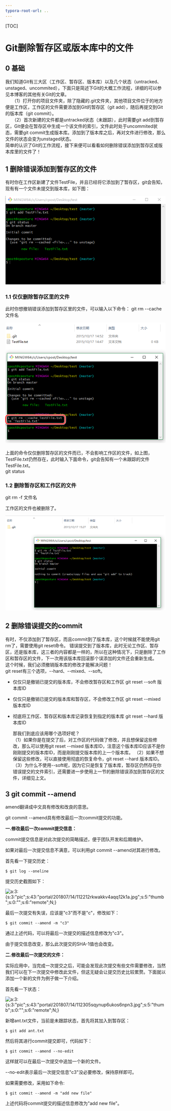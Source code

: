 ```yaml
---
typora-root-url: ..
---
```


[TOC]

# Git删除暂存区或版本库中的文件

## 0 基础
我们知道Git有三大区（工作区、暂存区、版本库）以及几个状态（untracked、unstaged、uncommited），下面只是简述下Git的大概工作流程，详细的可以参见本博客的其他有关Git的文章。  
　　（1）打开你的项目文件夹，除了隐藏的.git文件夹，其他项目文件位于的地方便是工作区，工作区的文件需要添加到Git的暂存区（git add），随后再提交到Git的版本库（git commit）。  
　　（2）首次新建的文件都是untracked状态（未跟踪），此时需要git add到暂存区，Git便会在暂存区中生成一个该文件的索引，文件此时处于uncommited状态，需要git commit生成版本库。添加到了版本库之后，再对文件进行修改，那么文件的状态会变为unstaged状态。  
    简单的认识了Git的工作流程，接下来便可以看看如何删除错误添加到暂存区或版本库里的文件了！

## 1 删除错误添加到暂存区的文件
有时你在工作区新建了文件TestFile，并且已经将它添加到了暂存区，git会告知，现有有一个文件未提交到版本库，如下图：

![](/images/git/Git删除暂存区或版本库中的文件/1.png)


### 1.1 仅仅删除暂存区里的文件    
此时你想撤销错误添加到暂存区里的文件，可以输入以下命令：
git rm --cache 文件名

![](/images/git/Git删除暂存区或版本库中的文件/2.png)
​    
上面的命令仅仅删除暂存区的文件而已，不会影响工作区的文件，如上图，TestFile.txt仍然存在，此时输入下面命令，git会告知有一个未跟踪的文件TestFile.txt。  
git status



### 1.2 删除暂存区和工作区的文件
git rm -f 文件名

工作区的文件也被删除了。

![](/images/git/Git删除暂存区或版本库中的文件/3.png) 

## 2 删除错误提交的commit
有时，不仅添加到了暂存区，而且commit到了版本库，这个时候就不能使用git rm了，需要使用git reset命令。  错误提交到了版本库，此时无论工作区、暂存区，还是版本库，这三者的内容都是一样的，所以在这种情况下，只是删除了工作区和暂存区的文件，下一次用该版本库回滚那个误添加的文件还会重新生成。  
这个时候，我们必须撤销版本库的修改才能解决问题！  
git reset有三个选项，--hard、--mixed、--soft。  

* 仅仅只是撤销已提交的版本库，不会修改暂存区和工作区 git reset --soft 版本库ID  

* 仅仅只是撤销已提交的版本库和暂存区，不会修改工作区 git reset --mixed 版本库ID

* 彻底将工作区、暂存区和版本库记录恢复到指定的版本库 git reset --hard 版本库ID  

    那我们到底应该用哪个选项好呢？  
    （1）如果你是在提交了后，对工作区的代码做了修改，并且想保留这些修改，那么可以使用git reset --mixed 版本库ID，注意这个版本库ID应该不是你刚刚提交的版本库ID，而是刚刚提交版本库的上一个版本库。
    （2）如果不想保留这些修改，可以直接使用彻底的恢复命令，git reset --hard 版本库ID。  
    （3）为什么不使用--soft呢，因为它只是恢复了版本库，暂存区仍然存在你错误提交的文件索引，还需要进一步使用上一节的删除错误添加到暂存区的文件，详细见上文。  
    

## 3 git commit --amend

amend翻译成中文具有修改和改良的意思。

git commit --amend具有修改最后一次commit提交的功能。

**一.修改最后一次commit提交信息：**

commit提交信息是对此次提交的简略描述，便于团队开发和后期维护。

如果对最后一次提交信息不满意，可以利用git commit --amend对其进行修改。

首先看一下提交历史：

```
$ git log --oneline
```

提交历史截图如下：

![a:3:{s:3:\"pic\";s:43:\"portal/201807/14/112212rkwakkv4aqq12k1a.jpg\";s:5:\"thumb\";s:0:\"\";s:6:\"remote\";N;}](http://www.softwhy.com/data/attachment/portal/201807/14/112212rkwakkv4aqq12k1a.jpg)

最后一次提交有失误，应该是"c3"而不是"c"，修改如下：

```
$ git commit --amend -m "c3"
```

通过上述代码，可以将最后一次提交的描述信息修改为"c3"。

由于提交信息改变，那么此次提交的SHA-1值也会改变。

**二.修改最后一次提交的文件：**

实际应用中，当完成一次提交之后，可能会发现此次提交有些文件需要修改，当然我们可以在下一次提交中修改此文件，但这无疑会让提交历史比较累赘。下面就以添加一个新的文件为例子做一下介绍。

首先看一下状态：

![a:3:{s:3:\"pic\";s:43:\"portal/201807/14/112305sqynup6ukos6npn3.jpg\";s:5:\"thumb\";s:0:\"\";s:6:\"remote\";N;}](http://www.softwhy.com/data/attachment/portal/201807/14/112305sqynup6ukos6npn3.jpg)

新增ant.txt文件，当前是未跟踪状态，首先将其加入到暂存区：

```
$ git add ant.txt
```

然后将其进行commit提交即可，代码如下：

```
$ git commit --amend --no-edit
```

这样就可以在最后一次提交中追加一个新的文件。

--no-edit表示最后一次提交信息"c3"没必要修改，保持原样即可。

如果需要修改，采用如下命令:

```
$ git commit --amend -m "add new file"
```

上述代码将commit提交的描述信息修改为"add new file"。